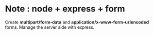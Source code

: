 # Note : node + express + form

Create **multipart/form-data** and **application/x-www-form-urlencoded** forms. Manage the server side with express.